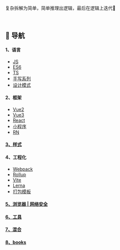 复杂拆解为简单，简单推理出逻辑，最后在逻辑上迭代👊

<br/>

## 🚀 导航


#### 1、语言

* [JS](https://github.com/yang1212/collection-about/blob/master/1%20%20%20%20-%E8%AF%AD%E8%A8%80/a%20-JS.md)
* [ES6](https://github.com/yang1212/collection-about/blob/master/1%20%20%20%20-%E8%AF%AD%E8%A8%80/b%20-ES6.md)
* [TS](https://github.com/yang1212/collection-about/blob/master/1%20%20%20%20-%E8%AF%AD%E8%A8%80/c%20-TS.md)
* [手写系列](https://github.com/yang1212/collection-about/blob/master/1%20%20%20%20-%E8%AF%AD%E8%A8%80/d%20-%E6%89%8B%E5%86%99%E7%B3%BB%E5%88%97.md)
* [设计模式](https://github.com/yang1212/collection-about/blob/master/1%20%20%20%20-%E8%AF%AD%E8%A8%80/e%20-%E8%AE%BE%E8%AE%A1%E6%A8%A1%E5%BC%8F.md)

#### 2、框架

* [Vue2](https://github.com/yang1212/collection-about/blob/master/2%20%20%20%20-%E6%A1%86%E6%9E%B6/Vue2.md)
* [Vue3](https://github.com/yang1212/collection-about/blob/master/2%20%20%20%20-%E6%A1%86%E6%9E%B6/Vue3.md)
* [React](https://github.com/yang1212/collection-about/blob/master/2%20%20%20%20-%E6%A1%86%E6%9E%B6/React.md)
* [小程序](https://github.com/yang1212/collection-about/tree/master/2%20%20%20%20-%E6%A1%86%E6%9E%B6/%E5%B0%8F%E7%A8%8B%E5%BA%8F)
* [RN](https://github.com/yang1212/collection-about/issues/46)

#### [3、样式](https://github.com/yang1212/collection-about/blob/master/3%20%20%20%20-%E6%A0%B7%E5%BC%8F/CSS.md)

#### 4、工程化

* [Webpack](https://github.com/yang1212/collection-about/blob/master/4%20%20%20%20-%E5%B7%A5%E7%A8%8B%E5%8C%96/a%20-webpack.md)
* [Rollup](https://github.com/yang1212/collection-about/blob/master/4%20%20%20%20-%E5%B7%A5%E7%A8%8B%E5%8C%96/b%20-Rollup.md)
* [Vite](https://github.com/yang1212/collection-about/blob/master/4%20%20%20%20-%E5%B7%A5%E7%A8%8B%E5%8C%96/c%20-Vite.md)
* [Lerna](https://github.com/yang1212/collection-about/blob/master/4%20%20%20%20-%E5%B7%A5%E7%A8%8B%E5%8C%96/d%20-lerna.md)
* [打包模板](https://github.com/yang1212/build-demo)



#### [5、浏览器 | 网络安全](https://github.com/yang1212/collection-about/blob/master/5%20%20%20%20-%E6%B5%8F%E8%A7%88%E5%99%A8%20I%20%E7%BD%91%E7%BB%9C%E5%AE%89%E5%85%A8/info.md)


#### [6、工具](https://github.com/yang1212/collection-about/blob/master/6%20%20%20%20-%E5%B7%A5%E5%85%B7/info.md)

#### [7、混合](https://github.com/yang1212/collection-about/blob/master/7%20%20%20%20-%E6%B7%B7%E5%90%88/info.md)

#### [8、books](https://github.com/yang1212/vue-about/blob/master/README.md)

